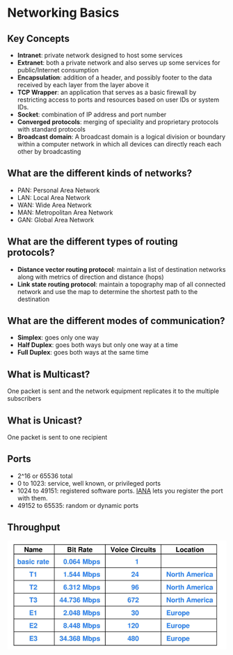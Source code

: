 # Networking Basics

## Key Concepts
- **Intranet**: private network designed to host some services
- **Extranet**: both a private network and also serves up some services for public/Internet consumption
- **Encapsulation**: addition of a header, and possibly footer to the data received by each layer from the layer above it
- **TCP Wrapper**: an application that serves as a basic firewall by restricting access to ports and resources based on user IDs or system IDs.
- **Socket**: combination of IP address and port number
- **Converged protocols**: merging of speciality and proprietary protocols with standard protocols
- **Broadcast domain**: A broadcast domain is a logical division or boundary within a computer network in which all devices can directly reach each other by broadcasting


## What are the different kinds of networks?
- PAN: Personal Area Network
- LAN: Local Area Network
- WAN: Wide Area Network
- MAN: Metropolitan Area Network
- GAN: Global Area Network

## What are the different types of routing protocols?
- **Distance vector routing protocol**: maintain a list of destination networks along with metrics of direction and distance (hops)
- **Link state routing protocol**: maintain a topography map of all connected network and use the map to determine the shortest path to the destination



## What are the different modes of communication?
- **Simplex**: goes only one way
- **Half Duplex**: goes both ways but only one way at a time
- **Full Duplex**: goes both ways at the same time

## What is Multicast? 
One packet is sent and the network equipment replicates it to the multiple subscribers

## What is Unicast?
One packet is sent to one recipient

## Ports
- 2^16 or 65536 total
- 0 to 1023: service, well known, or privileged ports
- 1024 to 49151: registered software ports. [IANA](https://wwwiana.org) lets you register the port with them.
- 49152 to 65535: random or dynamic ports

## Throughput
![Network Throughput](/images/networkthroughput.png) 
